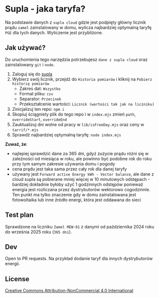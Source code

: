# Supla - jaka taryfa?

Na podstawie danych z `supla cloud` gdzie jest podpięty główny licznik prądu `zamel` zainstalowany w domu, wylicza najbardziej optymalną taryfę `PGE` dla tych danych. Wyliczenie jest przybliżone.

## Jak używać?

Do uruchomienia tego narzędzia potrzebujesz `dane z supla cloud` oraz zainstalowany `git` i `node`.

1. Zaloguj się do [supla](https://cloud.supla.org/login)
2. Wybierz swój licznik, przejdź do `Historia pomiarów` i kliknij na `Pobierz historię pomiarów`
    * Zakres dat: `Wszystko`
    * Format pliku: `csv`
    * Separator: `Przecinek`
    * Przekształcenie wartości: `Licznik (wartości tak jak na liczniku)`
3. Zinicjalizuj ten repo: `npm i`
4. Skopiuj ściągniety plik do tego repo i w `index.mjs` zmień `path`, `overrideStart`, `overrideEnd`
5. Zauktualizuj dni wolne od pracy w `lib/isFreeDay.mjs` oraz ceny w `tarrif/*.mjs`
6. Sprawdź najbardziej optymalną taryfę: `node index.mjs`

**Zuważ, że**:
* najlepiej sprawdzić dane za 365 dni, gdyż zużycie prądu różni się w zależności od miesiąca w roku, ale powinno być podobne rok do roku przy tym samym zakresie używania domu i pogody
* cena prądu jest taka sama przez cały rok dla danej taryfy
* używany jest `Forward active Energy kWh - Vector balance`, ale dane z cloud supla są pobierane mniej więcej w 10 minutowych odstępach - bardziej dokładnie byłoby użyć 1 godzinnych odstępów ponieważ energia jest rozliczana przez dystrybutorów wektorowo cogodzinnie. Ten punkt ma tylko znaczenie gdy w domu zainstalowana jest fotowoltaika lub inne źródło energi, która jest oddawana do sieci

## Test plan

Sprawdzone na liczniku `Zamel MEW-01` z danymi od października 2024 roku do września 2025 roku (`365 dni`).

## Dev

Open to PR requests. Na przykład dodanie taryf dla innych dystrybutorów energii.

## License

[Creative Commons Attribution-NonCommercial 4.0 International](https://creativecommons.org/licenses/by-nc/4.0/deed.en)